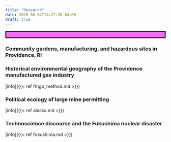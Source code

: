 ```yaml
---
title: "Research"
date: 2020-08-04T14:27:38-04:00
draft: true
---
```

<MARQUEE STYLE="background-color:#ff66ff; border:solid">
This page under construction!
</MARQUEE>

### Community gardens, manufacturing, and hazardous sites in Providence, RI

### Historical environmental geography of the Providence manufactured gas industry

[info]({{< ref fmgp_method.md >}})

### Political ecology of large mine permitting

[info]({{< ref alaska.md >}})


### Technoscience discourse and the Fukushima nuclear disaster

[info]({{< ref fukushima.md >}})
